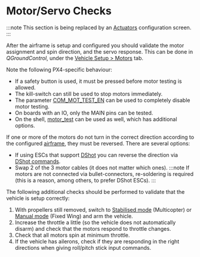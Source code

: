 # Motor/Servo Checks

:::note
This section is being replaced by an [Actuators](../config/actuators.md) configuration screen.
:::

After the airframe is setup and configured you should validate the motor assignment and spin direction, and the servo response.
This can be done in *QGroundControl*, under the [Vehicle Setup > Motors](https://docs.qgroundcontrol.com/master/en/SetupView/Motors.html) tab.

Note the following PX4-specific behaviour:
- If a safety button is used, it must be pressed before motor testing is allowed.
- The kill-switch can still be used to stop motors immediately.
- The parameter [COM_MOT_TEST_EN](../advanced_config/parameter_reference.md#COM_MOT_TEST_EN) can be used to completely disable motor testing.
- On boards with an IO, only the MAIN pins can be tested.
- On the shell, [motor_test](../modules/modules_command.md#motor-test) can be used as well, which has additional options.

If one or more of the motors do not turn in the correct direction according to the configured [airframe](../airframes/airframe_reference.md), they must be reversed.
There are several options:
- If using ESCs that support [DShot](../peripherals/dshot.md) you can reverse the direction via [DShot commands](../peripherals/dshot.md#commands).
- Swap 2 of the 3 motor cables (it does not matter which ones).
  :::note
  If motors are not connected via bullet-connectors, re-soldering is required (this is a reason, among others, to prefer DShot ESCs).
  :::

The following additional checks should be performed to validate that the vehicle is setup correctly:
1. With propellers still removed, switch to [Stabilised mode](../flight_modes/manual_stabilized_mc.md) (Multicopter) or [Manual mode](../flight_modes/manual_fw.md) (Fixed Wing) and arm the vehicle.
1. Increase the throttle a little (so the vehicle does not automatically disarm) and check that the motors respond to throttle changes.
1. Check that all motors spin at minimum throttle.
1. If the vehicle has ailerons, check if they are responding in the right directions when giving roll/pitch stick input commands.

